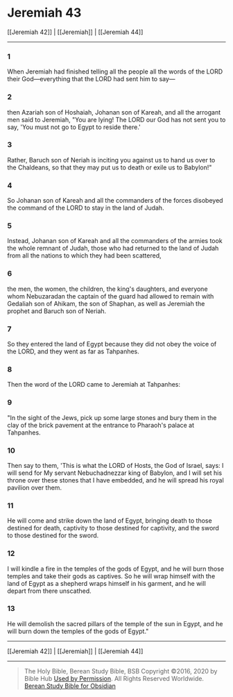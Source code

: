 # Jeremiah 43

[[Jeremiah 42]] | [[Jeremiah]] | [[Jeremiah 44]]

---

### 1
When Jeremiah had finished telling all the people all the words of the LORD their God—everything that the LORD had sent him to say—

### 2
then Azariah son of Hoshaiah, Johanan son of Kareah, and all the arrogant men said to Jeremiah, "You are lying! The LORD our God has not sent you to say, 'You must not go to Egypt to reside there.'

### 3
Rather, Baruch son of Neriah is inciting you against us to hand us over to the Chaldeans, so that they may put us to death or exile us to Babylon!"

### 4
So Johanan son of Kareah and all the commanders of the forces disobeyed the command of the LORD to stay in the land of Judah.

### 5
Instead, Johanan son of Kareah and all the commanders of the armies took the whole remnant of Judah, those who had returned to the land of Judah from all the nations to which they had been scattered,

### 6
the men, the women, the children, the king's daughters, and everyone whom Nebuzaradan the captain of the guard had allowed to remain with Gedaliah son of Ahikam, the son of Shaphan, as well as Jeremiah the prophet and Baruch son of Neriah.

### 7
So they entered the land of Egypt because they did not obey the voice of the LORD, and they went as far as Tahpanhes.

### 8
Then the word of the LORD came to Jeremiah at Tahpanhes:

### 9
"In the sight of the Jews, pick up some large stones and bury them in the clay of the brick pavement at the entrance to Pharaoh's palace at Tahpanhes.

### 10
Then say to them, 'This is what the LORD of Hosts, the God of Israel, says: I will send for My servant Nebuchadnezzar king of Babylon, and I will set his throne over these stones that I have embedded, and he will spread his royal pavilion over them.

### 11
He will come and strike down the land of Egypt, bringing death to those destined for death, captivity to those destined for captivity, and the sword to those destined for the sword.

### 12
I will kindle a fire in the temples of the gods of Egypt, and he will burn those temples and take their gods as captives. So he will wrap himself with the land of Egypt as a shepherd wraps himself in his garment, and he will depart from there unscathed.

### 13
He will demolish the sacred pillars of the temple of the sun in Egypt, and he will burn down the temples of the gods of Egypt."

---

[[Jeremiah 42]] | [[Jeremiah]] | [[Jeremiah 44]]

---

> The Holy Bible, Berean Study Bible, BSB
> Copyright &copy;2016, 2020 by Bible Hub
> [Used by Permission](https://berean.bible/terms.htm). All Rights Reserved Worldwide.
> [Berean Study Bible for Obsidian](https://github.com/gapmiss/berean-study-bible-for-obsidian)

